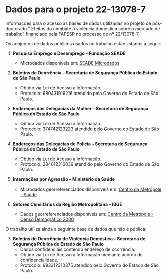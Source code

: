 # Dados para o projeto 22-13078-7
Informações para o acesso às bases de dados utilizadas no projeto de pós-doutorado " Efeitos do combate à violência doméstica sobre o mercado de trabalho" financiado pela FAPESP no processo de nº 22/13078-7.

Os conjuntos de dados públicos usados no trabalho estão listados a seguir:

1. **Pesquisa Emprego e Desemprego – Fundação SEADE**
   - Microdados disponíveis em: [SEADE Microdados](https://produtos2.seade.gov.br/produtos/microdados/)

2. **Boletins de Ocorrência – Secretaria de Segurança Pública do Estado de São Paulo**
   - Obtido via Lei de Acesso à Informação.
   - Protocolo: 680431916216 atendido pelo Governo do Estado de São Paulo.

3. **Endereços das Delegacias da Mulher – Secretaria de Segurança Pública do Estado de São Paulo**
   - Obtido via Lei de Acesso à Informação.
   - Protocolo: 374742123223 atendido pelo Governo do Estado de São Paulo.

4. **Endereços das Delegacias de Polícia – Secretaria de Segurança Pública do Estado de São Paulo**
   - Obtido via Lei de Acesso à Informação.
   - Protocolo: 284012316039 atendido pelo Governo do Estado de São Paulo.

5. **Internações por Agressão – Ministério da Saúde**
   - Microdados georreferenciados disponíveis em: [Centro da Metrópole - Saúde](https://centrodametropole.fflch.usp.br/pt-br/download-de-dados)

6. **Setores Censitários da Região Metropolitana – IBGE**
   - Dados georreferenciados disponíveis em: [Centro da Metrópole - Censo Demográfico 2000](https://centrodametropole.fflch.usp.br/pt-br/download-de-dados)

O trabalho utiliza ainda a seguinte base de dados que não é pública:

7. **Boletins de Ocorrência de Violência Doméstica – Secretaria de Segurança Pública do Estado de São Paulo**
   - Dados confidenciais contendo endereço de ocorrência.   
   - Obtido via Lei de Acesso à Informação mediante acordo de confidencialidade.
   - Protocolo: 693312310375 atendido pelo Governo do Estado de São Paulo.
